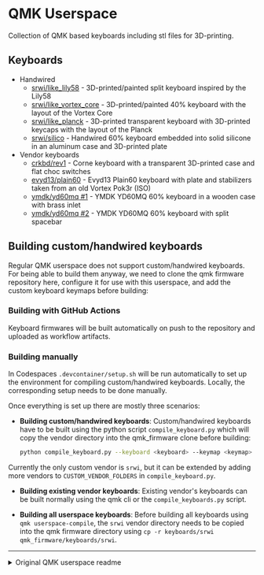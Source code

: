 # QMK Userspace

Collection of QMK based keyboards including stl files for 3D-printing.

## Keyboards

- Handwired
    - [srwi/like_lily58](keyboards/srwi/like_lily58) - 3D-printed/painted split keyboard inspired by the Lily58
    - [srwi/like_vortex_core](keyboards/srwi/like_vortex_core) - 3D-printed/painted 40% keyboard with the layout of the Vortex Core
    - [srwi/like_planck](keyboards/srwi/like_planck) - 3D-printed transparent keyboard with 3D-printed keycaps with the layout of the Planck
    - [srwi/silico](keyboards/srwi/silico) - Handwired 60% keyboard embedded into solid silicone in an aluminum case and 3D-printed plate
- Vendor keyboards
    - [crkbd/rev1](keyboards/crkbd/keymaps/srwi) - Corne keyboard with a transparent 3D-printed case and flat choc switches
    - [evyd13/plain60](keyboards/evyd13/plain60/keymaps/srwi) - Evyd13 Plain60 keyboard with plate and stabilizers taken from an old Vortex Pok3r (ISO)
    - [ymdk/yd60mq #1](keyboards/ymdk/yd60mq/keymaps/srwi) - YMDK YD60MQ 60% keyboard in a wooden case with brass inlet
    - [ymdk/yd60mq #2](keyboards/ymdk/yd60mq/keymaps/srwi_split_spacebar) - YMDK YD60MQ 60% keyboard with split spacebar

## Building custom/handwired keyboards

Regular QMK userspace does not support custom/handwired keyboards. For being able to build them anyway, we need to clone the qmk firmware repository here, configure it for use with this userspace, and add the custom keyboard keymaps before building:

### Building with GitHub Actions

Keyboard firmwares will be built automatically on push to the repository and uploaded as workflow artifacts.

### Building manually

In Codespaces `.devcontainer/setup.sh` will be run automatically to set up the environment for compiling custom/handwired keyboards. Locally, the corresponding setup needs to be done manually.

Once everything is set up there are mostly three scenarios:

- **Building custom/handwired keyboards**: Custom/handwired keyboards have to be built using the python script `compile_keyboard.py` which will copy the vendor directory into the qmk_firmware clone before building:

    ```sh
    python compile_keyboard.py --keyboard <keyboard> --keymap <keymap> [--overwrite]
    ```

Currently the only custom vendor is `srwi`, but it can be extended by adding more vendors to `CUSTOM_VENDOR_FOLDERS` in `compile_keyboard.py`.

- **Building existing vendor keyboards**: Existing vendor's keyboards can be built normally using the qmk cli or the `compile_keyboards.py` script.

- **Building all userspace keyboards**: Before building all keyboards using `qmk userspace-compile`, the `srwi` vendor directory needs to be copied into the qmk firmware directory using `cp -r keyboards/srwi qmk_firmware/keyboards/srwi`.

-----------

<details>

<summary>Original QMK userspace readme</summary>

This is a template repository which allows for an external set of QMK keymaps to be defined and compiled. This is useful for users who want to maintain their own keymaps without having to fork the main QMK repository.

## Howto configure your build targets

1. Run the normal `qmk setup` procedure if you haven't already done so -- see [QMK Docs](https://docs.qmk.fm/#/newbs) for details.
1. Fork this repository
1. Clone your fork to your local machine
1. Enable userspace in QMK config using `qmk config user.overlay_dir="$(realpath qmk_userspace)"`
1. Add a new keymap for your board using `qmk new-keymap`
    * This will create a new keymap in the `keyboards` directory, in the same location that would normally be used in the main QMK repository. For example, if you wanted to add a keymap for the Planck, it will be created in `keyboards/planck/keymaps/<your keymap name>`
    * You can also create a new keymap using `qmk new-keymap -kb <your_keyboard> -km <your_keymap>`
    * Alternatively, add your keymap manually by placing it in the location specified above.
    * `layouts/<layout name>/<your keymap name>/keymap.*` is also supported if you prefer the layout system
1. Add your keymap(s) to the build by running `qmk userspace-add -kb <your_keyboard> -km <your_keymap>`
    * This will automatically update your `qmk.json` file
    * Corresponding `qmk userspace-remove -kb <your_keyboard> -km <your_keymap>` will delete it
    * Listing the build targets can be done with `qmk userspace-list`
1. Commit your changes

## Howto build with GitHub

1. In the GitHub Actions tab, enable workflows
1. Push your changes above to your forked GitHub repository
1. Look at the GitHub Actions for a new actions run
1. Wait for the actions run to complete
1. Inspect the Releases tab on your repository for the latest firmware build

## Howto build locally

1. Run the normal `qmk setup` procedure if you haven't already done so -- see [QMK Docs](https://docs.qmk.fm/#/newbs) for details.
1. Fork this repository
1. Clone your fork to your local machine
1. `cd` into this repository's clone directory
1. Set global userspace path: `qmk config user.overlay_dir="$(realpath .)"` -- you MUST be located in the cloned userspace location for this to work correctly
    * This will be automatically detected if you've `cd`ed into your userspace repository, but the above makes your userspace available regardless of your shell location.
1. Compile normally: `qmk compile -kb your_keyboard -km your_keymap` or `make your_keyboard:your_keymap`

Alternatively, if you configured your build targets above, you can use `qmk userspace-compile` to build all of your userspace targets at once.

## Extra info

If you wish to point GitHub actions to a different repository, a different branch, or even a different keymap name, you can modify `.github/workflows/build_binaries.yml` to suit your needs.

To override the `build` job, you can change the following parameters to use a different QMK repository or branch:
```
    with:
      qmk_repo: qmk/qmk_firmware
      qmk_ref: master
```

If you wish to manually manage `qmk_firmware` using git within the userspace repository, you can add `qmk_firmware` as a submodule in the userspace directory instead. GitHub Actions will automatically use the submodule at the pinned revision if it exists, otherwise it will use the default latest revision of `qmk_firmware` from the main repository.

This can also be used to control which fork is used, though only upstream `qmk_firmware` will have support for external userspace until other manufacturers update their forks.

1. (First time only) `git submodule add https://github.com/qmk/qmk_firmware.git`
1. (To update) `git submodule update --init --recursive`
1. Commit your changes to your userspace repository

</details>
